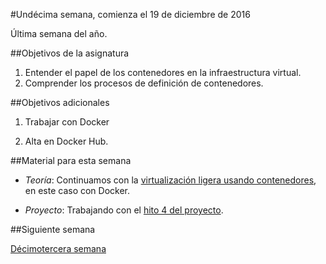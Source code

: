 #Undécima semana, comienza el 19 de diciembre de 2016

Última semana del año.

##Objetivos de la asignatura

1. Entender el papel de los contenedores en la infraestructura virtual.
2. Comprender los procesos de definición de contenedores.

##Objetivos adicionales

1. Trabajar con Docker

2. Alta en Docker Hub.


##Material para esta semana

* *Teoría*: Continuamos con
  la
  [virtualización ligera usando contenedores](http://jj.github.io/CC/documentos/temas/Contenedores#gestin-de-contenedores-con-docker),
  en este caso con Docker.

* *Proyecto*: Trabajando con el [hito 4 del proyecto](http://jj.github.io/CC/documentos/proyecto/4.Docker). 

##Siguiente semana

[Décimotercera semana](13-semana.md)
